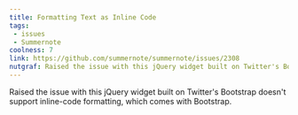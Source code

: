 ```yaml
---
title: Formatting Text as Inline Code
tags:
 - issues
 - Summernote
coolness: 7
link: https://github.com/summernote/summernote/issues/2308
nutgraf: Raised the issue with this jQuery widget built on Twitter's Bootstrap doesn't support inline-code formatting.
---
```


Raised the issue with this jQuery widget built on Twitter's Bootstrap doesn't support inline-code formatting, which comes with Bootstrap.